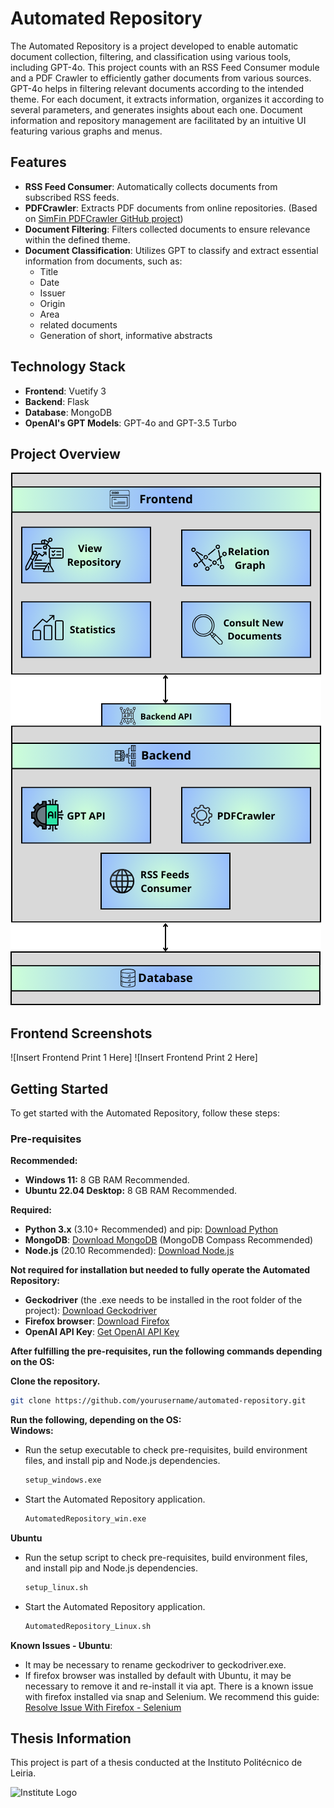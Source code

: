 ﻿# Automated Repository

The Automated Repository is a project developed to enable automatic document collection, filtering, and classification using various tools, including GPT-4o. This project counts with an RSS Feed Consumer module and a PDF Crawler to efficiently gather documents from various sources. GPT-4o helps in filtering relevant documents according to the intended theme. For each document, it extracts information, organizes it according to several parameters, and generates insights about each one.
Document information and repository management are facilitated by an intuitive UI featuring various graphs and menus.

## Features

- **RSS Feed Consumer**: Automatically collects documents from subscribed RSS feeds.
- **PDFCrawler**: Extracts PDF documents from online repositories. (Based on [SimFin PDFCrawler GitHub project](https://github.com/SimFin/pdf-crawler/tree/master))
- **Document Filtering**: Filters collected documents to ensure relevance within the defined theme.
- **Document Classification**: Utilizes GPT to classify and extract essential information from documents, such as:
  - Title
  - Date
  - Issuer
  - Origin
  - Area
  - related documents
  - Generation of short, informative abstracts

## Technology Stack

- **Frontend**: Vuetify 3
- **Backend**: Flask
- **Database**: MongoDB
- **OpenAI's GPT Models**: GPT-4o and GPT-3.5 Turbo

## Project Overview

![Project Architeture](./Images/EsquemaRepoCyberlaw2.png)

## Frontend Screenshots

![Insert Frontend Print 1 Here]
![Insert Frontend Print 2 Here]

## Getting Started

To get started with the Automated Repository, follow these steps:

### Pre-requisites

**Recommended:**
- **Windows 11:** 8 GB RAM Recommended.
- **Ubuntu 22.04 Desktop:** 8 GB RAM Recommended.

**Required:**
- **Python 3.x** (3.10+ Recommended) and pip: [Download Python](https://www.python.org/downloads/)
- **MongoDB**: [Download MongoDB](https://www.mongodb.com/) (MongoDB Compass Recommended)
- **Node.js** (20.10 Recommended): [Download Node.js](https://nodejs.org/en/download/package-manager)

**Not required for installation but needed to fully operate the Automated Repository:**
- **Geckodriver** (the .exe needs to be installed in the root folder of the project): [Download Geckodriver](https://github.com/mozilla/geckodriver/releases)
- **Firefox browser**: [Download Firefox](https://www.mozilla.org/pt-PT/firefox/new/)
- **OpenAI API Key**: [Get OpenAI API Key](https://openai.com/api/)

**After fulfilling the pre-requisites, run the following commands depending on the OS:**

**Clone the repository.**
   ```sh
   git clone https://github.com/yourusername/automated-repository.git
```
**Run the following, depending on the OS:**    
   **Windows:**
   - Run the setup executable to check pre-requisites, build environment files, and install pip and Node.js dependencies.
     ```sh
     setup_windows.exe
     ```
   - Start the Automated Repository application.
     ```sh
     AutomatedRepository_win.exe
     ```
  **Ubuntu**
  -  Run the setup script to check pre-requisites, build environment files, and install pip and Node.js dependencies.
     ```sh
     setup_linux.sh
     ```

   - Start the Automated Repository application.
     ```sh
     AutomatedRepository_Linux.sh
     ````
   
  **Known Issues - Ubuntu**:
  - It may be necessary to rename geckodriver to geckodriver.exe.
  - If firefox browser was installed by default with Ubuntu, it may be necessary to remove it and re-install it via apt. There is a known issue with firefox installed via snap and Selenium. We recommend this guide: [Resolve Issue With Firefox - Selenium](https://www.omgubuntu.co.uk/2022/04/how-to-install-firefox-deb-apt-ubuntu-22-04)
    
## Thesis Information

This project is part of a thesis conducted at the Instituto Politécnico de Leiria.

![Institute Logo](https://upload.wikimedia.org/wikipedia/commons/thumb/9/9a/Log%C3%B3tipo_Polit%C3%A9cnico_Leiria_01.png/200px-Log%C3%B3tipo_Polit%C3%A9cnico_Leiria_01.png)



